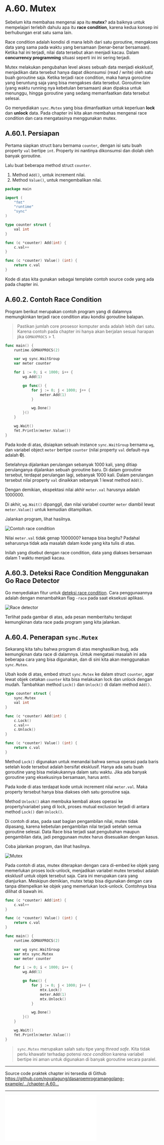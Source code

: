 # A.60. Mutex

Sebelum kita membahas mengenai apa itu **mutex**? ada baiknya untuk mempelajari terlebih dahulu apa itu **race condition**, karena kedua konsep ini berhubungan erat satu sama lain.

Race condition adalah kondisi di mana lebih dari satu goroutine, mengakses data yang sama pada waktu yang bersamaan (benar-benar bersamaan). Ketika hal ini terjadi, nilai data tersebut akan menjadi kacau. Dalam **concurrency programming** situasi seperti ini ini sering terjadi.

Mutex melakukan pengubahan level akses sebuah data menjadi eksklusif, menjadikan data tersebut hanya dapat dikonsumsi (read / write) oleh satu buah goroutine saja. Ketika terjadi race condition, maka hanya goroutine yang beruntung saja yang bisa mengakses data tersebut. Goroutine lain (yang waktu running nya kebetulan bersamaan) akan dipaksa untuk menunggu, hingga goroutine yang sedang memanfaatkan data tersebut selesai.

Go menyediakan `sync.Mutex` yang bisa dimanfaatkan untuk keperluan **lock** dan **unlock** data. Pada chapter ini kita akan membahas mengenai race condition dan cara mengatasinya menggunakan mutex.

## A.60.1. Persiapan

Pertama siapkan struct baru bernama `counter`, dengan isi satu buah property `val` bertipe `int`. Property ini nantinya dikonsumsi dan diolah oleh banyak goroutine.

Lalu buat beberapa method struct `counter`.

 1. Method `Add()`, untuk increment nilai.
 2. Method `Value()`, untuk mengembalikan nilai.

```go
package main

import (
    "fmt"
    "runtime"
    "sync"
)

type counter struct {
    val int
}

func (c *counter) Add(int) {
    c.val++
}

func (c *counter) Value() (int) {
    return c.val
}
```

Kode di atas kita gunakan sebagai template contoh source code yang ada pada chapter ini.

## A.60.2. Contoh Race Condition

Program berikut merupakan contoh program yang di dalamnya memungkinkan terjadi race condition atau kondisi goroutine balapan.

> Pastikan jumlah core prosesor komputer anda adalah lebih dari satu. Karena contoh pada chapter ini hanya akan berjalan sesuai harapan jika `GOMAXPROCS` > 1.

```go
func main() {
    runtime.GOMAXPROCS(2)

    var wg sync.WaitGroup
    var meter counter

    for i := 0; i < 1000; i++ {
        wg.Add(1)

        go func() {
            for j := 0; j < 1000; j++ {
                meter.Add(1)
            }

            wg.Done()
        }()
    }

    wg.Wait()
    fmt.Println(meter.Value())
}
```

Pada kode di atas, disiapkan sebuah instance `sync.WaitGroup` bernama `wg`, dan variabel object `meter` bertipe `counter` (nilai property `val` default-nya adalah **0**).

Setelahnya dijalankan perulangan sebanyak 1000 kali, yang ditiap perulanganya dijalankan sebuah goroutine baru. Di dalam goroutine tersebut, terdapat perulangan lagi, sebanyak 1000 kali. Dalam perulangan tersebut nilai property `val` dinaikkan sebanyak 1 lewat method `Add()`.

Dengan demikian, ekspektasi nilai akhir `meter.val` harusnya adalah 1000000.

Di akhir, `wg.Wait()` dipanggil, dan nilai variabel counter `meter` diambil lewat `meter.Value()` untuk kemudian ditampilkan.

Jalankan program, lihat hasilnya.

![Contoh race condition](images/A_mutex_1_race_condition.png)

Nilai `meter.val` tidak genap 1000000? kenapa bisa begitu? Padahal seharusnya tidak ada masalah dalam kode yang kita tulis di atas.

Inilah yang disebut dengan race condition, data yang diakses bersamaan dalam 1 waktu menjadi kacau.

## A.60.3. Deteksi Race Condition Menggunakan Go Race Detector

Go menyediakan fitur untuk [deteksi race condition](http://blog.golang.org/race-detector). Cara penggunaannya adalah dengan menambahkan flag `-race` pada saat eksekusi aplikasi.

![Race detector](images/A_mutex_2_race_detector.png)

Terlihat pada gambar di atas, ada pesan memberitahu terdapat kemungkinan data race pada program yang kita jalankan.

## A.60.4. Penerapan `sync.Mutex`

Sekarang kita tahu bahwa program di atas menghasilkan bug, ada kemungkinan data race di dalamnya. Untuk mengatasi masalah ini ada beberapa cara yang bisa digunakan, dan di sini kita akan menggunakan `sync.Mutex`.

Ubah kode di atas, embed struct `sync.Mutex` ke dalam struct `counter`, agar lewat objek cetakan `counter` kita bisa melakukan lock dan unlock dengan mudah. Tambahkan method `Lock()` dan `Unlock()` di dalam method `Add()`.

```go
type counter struct {
	sync.Mutex
	val int
}

func (c *counter) Add(int) {
	c.Lock()
	c.val++
	c.Unlock()
}

func (c *counter) Value() (int) {
	return c.val
}
```

Method `Lock()` digunakan untuk menandai bahwa semua operasi pada baris setelah kode tersebut adalah bersifat eksklusif. Hanya ada satu buah goroutine yang bisa melakukannya dalam satu waktu. Jika ada banyak goroutine yang eksekusinya bersamaan, harus antri.

Pada kode di atas terdapat kode untuk increment nilai `meter.val`. Maka property tersebut hanya bisa diakses oleh satu goroutine saja.

Method `Unlock()` akan membuka kembali akses operasi ke property/variabel yang di lock, proses mutual exclusion terjadi di antara method `Lock()` dan `Unlock()`.

Di contoh di atas, pada saat bagian pengambilan nilai, mutex tidak dipasang, karena kebetulan pengambilan nilai terjadi setelah semua goroutine selesai. Data Race bisa terjadi saat pengubahan maupun pengambilan data, jadi penggunaan mutex harus disesuaikan dengan kasus.

Coba jalankan program, dan lihat hasilnya.

![Mutex](images/A_mutex_3_mutex.png)

Pada contoh di atas, mutex diterapkan dengan cara di-embed ke objek yang memerlukan proses lock-unlock, menjadikan variabel mutex tersebut adalah eksklusif untuk objek tersebut saja. Cara ini merupakan cara yang dianjurkan. Meskipun demikian, mutex tetap bisa digunakan dengan cara tanpa ditempelkan ke objek yang memerlukan lock-unlock. Contohnya bisa dilihat di bawah ini.

```go
func (c *counter) Add(int) {
	c.val++
}

func (c *counter) Value() (int) {
	return c.val
}

func main() {
	runtime.GOMAXPROCS(2)

	var wg sync.WaitGroup
	var mtx sync.Mutex
	var meter counter

	for i := 0; i < 1000; i++ {
		wg.Add(1)

		go func() {
			for j := 0; j < 1000; j++ {
				mtx.Lock()
				meter.Add(1)
				mtx.Unlock()
			}

			wg.Done()
		}()
	}

	wg.Wait()
	fmt.Println(meter.Value())
}
```

> `sync.Mutex` merupakan salah satu tipe yang *thread safe*. Kita tidak perlu khawatir terhadap potensi *race condition* karena variabel bertipe ini aman untuk digunakan di banyak goroutine secara paralel.

---

<div class="source-code-link">
    <div class="source-code-link-message">Source code praktek chapter ini tersedia di Github</div>
    <a href="https://github.com/novalagung/dasarpemrogramangolang-example/tree/master/chapter-A.60-mutex">https://github.com/novalagung/dasarpemrogramangolang-example/.../chapter-A.60...</a>
</div>

---

<iframe src="partial/ebooks.html" class="partial-ebooks-wrapper" frameborder="0" scrolling="no"></iframe>
